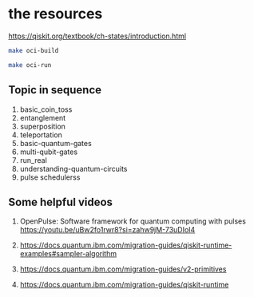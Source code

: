 # the resources
https://qiskit.org/textbook/ch-states/introduction.html

```bash
make oci-build

make oci-run
```

## Topic in sequence

1. basic_coin_toss
2. entanglement
3. superposition
4. teleportation
5. basic-quantum-gates
6. multi-qubit-gates
7. run_real
8. understanding-quantum-circuits
9. pulse schedulerss

## Some helpful videos

1. OpenPulse: Software framework for quantum computing with pulses <https://youtu.be/uBw2fo1rwr8?si=zahw9jM-73uDIoI4>

2. https://docs.quantum.ibm.com/migration-guides/qiskit-runtime-examples#sampler-algorithm
3. https://docs.quantum.ibm.com/migration-guides/v2-primitives
4. https://docs.quantum.ibm.com/migration-guides/qiskit-runtime